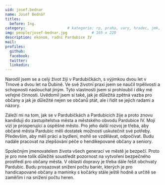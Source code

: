 ```yaml
---
uid: josef.bednar
name: Josef Bednář
titles:
  before: Ing.
category:             		# kategorie: rp, praha, vary, hradec, jmk, senat
img: people/josef-bednar.jpg           # 165 x 220
description: ekonom, radní Pardubice IV
mail:
profiles:
  github:
  facebook:
  twitter:
  linkedin:
---
```


Narodil jsem se a celý život žiji v Pardubičkách, s výjimkou dvou let v Trnové a
dvou let na Dubině. Ve své životní praxi jsem se naučil trpělivosti a schopnosti
naslouchat jiným. Tyto vlastnosti jsem si prohloubil i díky mé veřejné činnosti.
Uvědomil jsem si také, jak je důležitá zpětná vazba pro občany a jak je důležité
nejen se občanů ptát, ale i řídit se jejich radami a názory.

Záleží mi na tom, jak se v Pardubičkách a Pardubicích žije a proto znovu
kandiduji do zastupitelstva města a městského obvodu Pardubice IV. Mojí vizí je
prosperující a úspěšné město. Pro jeho další rozvoj je třeba, aby občané města
Pardubic měli dostatek možností uskutečnit své potřeby. Především, aby měli
práci a bydlení, mohli se vzdělávat, odpočívat. Budu nadále pracovat na
zlepšování péče o hendikepované občany a seniory.

Společným jmenovatelem života všech generací ve městě je bezpečí. Proto je pro
mne tolik důležité soustředit pozornost na vytvoření bezpečného prostředí pro
občany města. V oblasti dopravy je třeba dále řešit obchvaty Pardubic. Budu
prosazovat snížení počtu bariér, kterých je pro handicapované občany a maminky s
kočárky stále ještě hodně a určitě se zaměřím i na snížení počtu heren.
